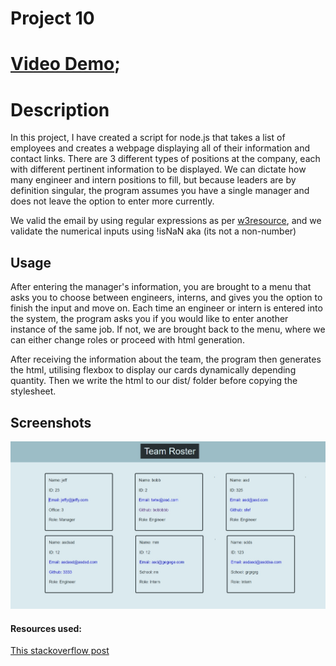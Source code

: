 # Project 10

# [Video Demo](https://www.youtube.com/watch?v=K_aj33LZYHc);

# Description

In this project, I have created a script for node.js that takes  a list of employees and creates a webpage displaying all of their information and contact links. There are 3 different types of positions at the company, each with different pertinent information to be displayed. We can dictate how many engineer and intern positions to fill, but because leaders are by definition singular, the program assumes you have a single manager and does not leave the option to enter more currently.



We valid the email by using regular expressions as per [w3resource](https://www.w3resource.com/javascript/form/email-validation.php), and we validate the numerical inputs using !isNaN aka (its not a non-number)

## Usage 

After entering the manager's information, you are brought to a menu that asks you to choose between engineers, interns, and gives you the option to finish the input and move on. Each time an engineer or intern is entered into the system, the program asks you if you would like to enter another instance of the same job. If not, we are brought back to the menu, where we can either change roles or proceed with html generation. 

After receiving the information about the team, the program then generates the html, utilising flexbox to display our cards dynamically depending quantity.
Then we write the html to our dist/ folder before copying the stylesheet.

## Screenshots

![Finished product](./htmlcomplete.jpg)

#### Resources used:

[This stackoverflow post](https://stackoverflow.com/questions/46155/how-to-validate-an-email-address-in-javascript)